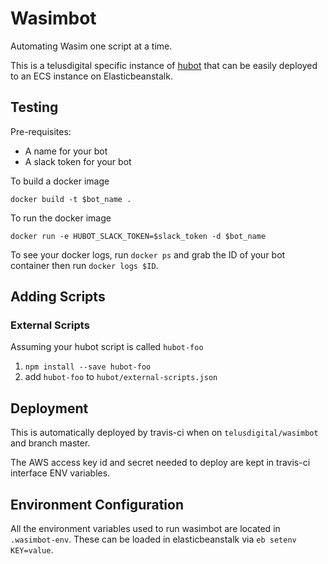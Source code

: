 # Wasimbot

Automating Wasim one script at a time.

This is a telusdigital specific instance of [hubot](https://hubot.github.com/) that can be easily deployed to an ECS instance on Elasticbeanstalk.

## Testing

Pre-requisites:

- A name for your bot
- A slack token for your bot

To build a docker image

```
docker build -t $bot_name .
```

To run the docker image

```
docker run -e HUBOT_SLACK_TOKEN=$slack_token -d $bot_name
```

To see your docker logs, run `docker ps` and grab the ID of your bot container then run `docker logs $ID`.

## Adding Scripts


### External Scripts

Assuming your hubot script is called `hubot-foo`

1. `npm install --save hubot-foo`
2.  add `hubot-foo` to `hubot/external-scripts.json`

## Deployment

This is automatically deployed by travis-ci when on `telusdigital/wasimbot` and branch master.

The AWS access key id and secret needed to deploy are kept in travis-ci interface ENV variables.

## Environment Configuration

All the environment variables used to run wasimbot are located in `.wasimbot-env`. These can be loaded in elasticbeanstalk via `eb setenv KEY=value`.
